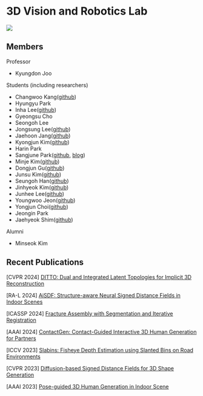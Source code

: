 # 3D Vision and Robotics Lab

<a href="https://unist.info/" target="_blank"><img src="https://img.shields.io/badge/Homepage-7fffd4?style=plastic&logo=Gunicorn&logoColor=000000"/></a>

## Members

Professor
- Kyungdon Joo

Students (including researchers)
- Changwoo Kang([github](https://github.com/Kang-ChangWoo))
- Hyungyu Park
- Inha Lee([github](https://github.com/epsilon8854))
- Gyeongsu Cho
- Seongoh Lee
- Jongsung Lee([github](https://github.com/Syniez))
- Jaehoon Jang([github](https://github.com/jjhooon))
- Kyongjun Kim([github](https://github.com/kimkj38))
- Harin Park
- Sangjune Park([github](https://github.com/JJukE), [blog](https://jjuke-brain.tistory.com/))
- Minje Kim([github](https://github.com/minje-KIM))
- Dongjun Gu([github](https://github.com/dongjunKu))
- Junsu Kim([github](https://github.com/joonsu0109gh))
- Seungoh Han([github](https://github.com/seung0h))
- Jinhyeok Kim([github](https://github.com/jk4011))
- Junhee Lee([github](https://github.com/junhee98))
- Youngwoo Jeon([github](https://github.com/wowo0709))
- Yongjun Choi([github](https://github.com/beautifulchoi))
- Jeongin Park
- Jaehyeok Shim([github](https://github.com/kitsunetic))

Alumni
- Minseok Kim

## Recent Publications

[CVPR 2024] [DITTO: Dual and Integrated Latent Topologies for Implicit 3D Reconstruction](https://arxiv.org/abs/2403.05005)

[RA-L 2024] [AiSDF: Structure-aware Neural Signed Distance Fields in Indoor Scenes](https://arxiv.org/abs/2403.01861)

[ICASSP 2024] [Fracture Assembly with Segmentation and Iterative Registration](https://ieeexplore.ieee.org/abstract/document/10447659)

[AAAI 2024] [ContactGen: Contact-Guided Interactive 3D Human Generation for Partners](https://arxiv.org/abs/2401.17212)

[ICCV 2023] [Slabins: Fisheye Depth Estimation using Slanted Bins on Road Environments](https://openaccess.thecvf.com/content/ICCV2023/html/Lee_SlaBins_Fisheye_Depth_Estimation_using_Slanted_Bins_on_Road_Environments_ICCV_2023_paper.html)

[CVPR 2023] [Diffusion-based Signed Distance Fields for 3D Shape Generation](https://openaccess.thecvf.com/content/CVPR2023/html/Shim_Diffusion-Based_Signed_Distance_Fields_for_3D_Shape_Generation_CVPR_2023_paper.html)

[AAAI 2023] [Pose-guided 3D Human Generation in Indoor Scene](https://ojs.aaai.org/index.php/AAAI/article/view/25195)
